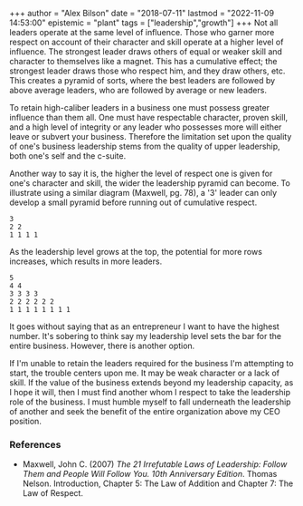+++
author = "Alex Bilson"
date = "2018-07-11"
lastmod = "2022-11-09 14:53:00"
epistemic = "plant"
tags = ["leadership","growth"]
+++
Not all leaders operate at the same level of influence. Those who garner more respect on account of their character and skill operate at a higher level of influence. The strongest leader draws others of equal or weaker skill and character to themselves like a magnet. This has a cumulative effect; the strongest leader draws those who respect him, and they draw others, etc. This creates a pyramid of sorts, where the best leaders are followed by above average leaders, who are followed by average or new leaders.

To retain high-caliber leaders in a business one must possess greater influence than them all. One must have respectable character, proven skill, and a high level of integrity or any leader who possesses more will either leave or subvert your business. Therefore the limitation set upon the quality of one's business leadership stems from the quality of upper leadership, both one's self and the c-suite.

Another way to say it is, the higher the level of respect one is given for one's character and skill, the wider the leadership pyramid can become. To illustrate using a similar diagram (Maxwell, pg. 78), a '3' leader can only develop a small pyramid before running out of cumulative respect.

```
3
2 2
1 1 1 1
```

As the leadership level grows at the top, the potential for more rows increases, which results in more leaders.

```
5
4 4
3 3 3 3
2 2 2 2 2 2
1 1 1 1 1 1 1 1
```

It goes without saying that as an entrepreneur I want to have the highest number. It's sobering to think say my leadership level sets the bar for the entire business. However, there is another option.

If I'm unable to retain the leaders required for the business I'm attempting to start, the trouble centers upon me. It may be weak character or a lack of skill. If the value of the business extends beyond my leadership capacity, as I hope it will, then I must find another whom I respect to take the leadership role of the business. I must humble myself to fall underneath the leadership of another and seek the benefit of the entire organization above my CEO position.

### References

- Maxwell, John C. (2007) _The 21 Irrefutable Laws of Leadership: Follow Them and People Will Follow You. 10th Anniversary Edition_. Thomas Nelson. Introduction, Chapter 5: The Law of Addition and Chapter 7: The Law of Respect.
